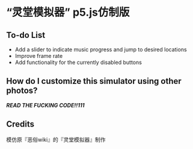 # “灵堂模拟器” p5.js仿制版

## To-do List
- Add a slider to indicate music progress and jump to desired locations
- Improve frame rate
- Add functionality for the currently disabled buttons

## How do I customize this simulator using other photos?
***READ THE FUCKING CODE!!111***

## Credits
模仿原『恶俗wiki』的『灵堂模拟器』制作

